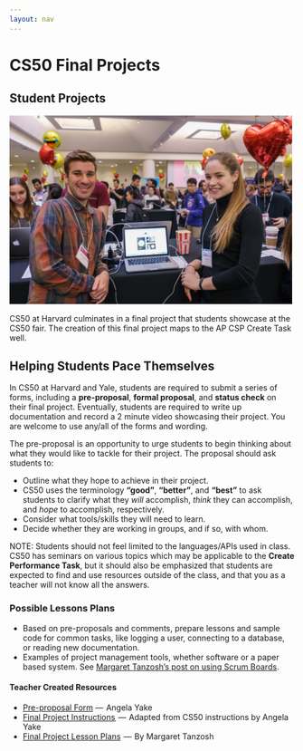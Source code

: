 ```yaml
---
layout: nav
---
```


# CS50 Final Projects

## Student Projects

<img src="cs50fair3.jpg" alt="students and their project" width="500">

CS50 at Harvard culminates in a final project that students showcase at the CS50 fair. The creation of this final project maps to the AP CSP Create Task well.

## Helping Students Pace Themselves

In CS50 at Harvard and Yale, students are required to submit a series of forms, including a **pre-proposal**, **formal proposal**, and **status check** on their final project. Eventually, students are required to write up documentation and record a 2 minute video showcasing their project. You are welcome to use any/all of the forms and wording.

The pre-proposal is an opportunity to urge students to begin thinking about what they would like to tackle for their project.
The proposal should ask students to:

* Outline what they hope to achieve in their project.
* CS50 uses the terminology **“good”**, **“better”**, and **“best”** to ask students to clarify what they *will* accomplish, *think* they can accomplish, and *hope* to accomplish, respectively.
* Consider what tools/skills they will need to learn.
* Decide whether they are working in groups, and if so, with whom.

NOTE: Students should not feel limited to the languages/APIs used in class. CS50 has seminars on various topics which may be applicable to the **Create Performance Task**, but it should also be emphasized that students are expected to find and use resources outside of the class, and that you as a teacher will not know all the answers.

### Possible Lessons Plans

* Based on pre-proposals and comments, prepare lessons and sample code for common tasks, like logging a user, connecting to a database, or reading new documentation.
* Examples of project management tools, whether software or a paper based system. See [Margaret Tanzosh’s post on using Scrum Boards](http://cs50xnestm.mywebcommunity.org/process.html).

#### Teacher Created Resources

* [Pre-proposal Form](https://docs.google.com/viewer?a=v&pid=sites&srcid=ZGVmYXVsdGRvbWFpbnxjczUweGNlZGFydmlsbGV8Z3g6Nzc5NDc1YjNkZTlhMWFiMw) —  Angela Yake
* [Final Project Instructions ](https://docs.google.com/viewer?a=v&pid=sites&srcid=ZGVmYXVsdGRvbWFpbnxjczUweGNlZGFydmlsbGV8Z3g6NGJhZTIwYzgxNDMyYjg0YQ) —  Adapted from CS50 instructions by Angela Yake
* [Final Project Lesson Plans](https://drive.google.com/file/d/0B_sRt5c3WoLKR3VQSTZudmo3VEozV3lhYlJfcG5aVzNaempR/view?usp=sharing)  —  By Margaret Tanzosh
